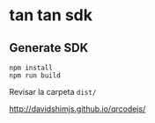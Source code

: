 # tan tan sdk

## Generate SDK

    npm install
    npm run build

Revisar la carpeta `dist/`


http://davidshimjs.github.io/qrcodejs/